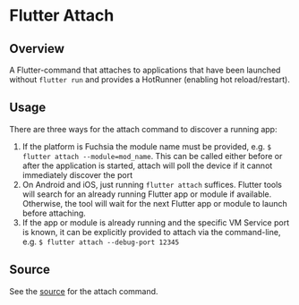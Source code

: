 # Flutter Attach

## Overview

A Flutter-command that attaches to applications that have been launched
without `flutter run` and provides a HotRunner (enabling hot reload/restart).

## Usage

There are three ways for the attach command to discover a running app:

1. If the platform is Fuchsia the module name must be provided, e.g. `$
flutter attach --module=mod_name`. This can be called either before or after
the application is started, attach will poll the device if it cannot
immediately discover the port
1. On Android and iOS, just running `flutter attach` suffices. Flutter tools
will search for an already running Flutter app or module if available.
Otherwise, the tool will wait for the next Flutter app or module to launch
before attaching.
1. If the app or module is already running and the specific VM Service port is
known, it can be explicitly provided to attach via the command-line, e.g.
`$ flutter attach --debug-port 12345`

## Source

See the [source](https://github.com/flutter/flutter/blob/main/packages/flutter_tools/lib/src/commands/attach.dart) for the attach command.
